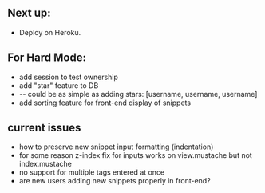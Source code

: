 ## Next up:

- Deploy on Heroku.

## For Hard Mode:

- add session to test ownership
- add "star" feature to DB
- -- could be as simple as adding stars: [username, username, username]
- add sorting feature for front-end display of snippets



## current issues
- how to preserve new snippet input formatting (indentation)
- for some reason z-index fix for inputs works on view.mustache but not index.mustache
- no support for multiple tags entered at once
- are new users adding new snippets properly in front-end?
